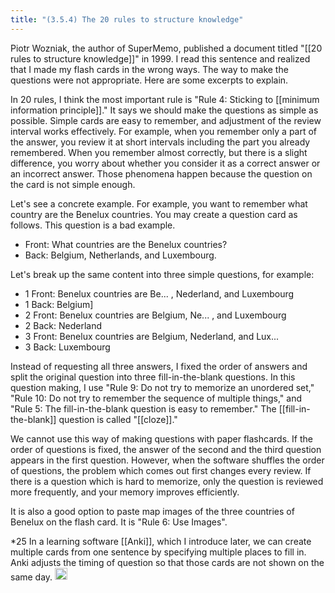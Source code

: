 ```yaml
---
title: "(3.5.4) The 20 rules to structure knowledge"
---
```


Piotr Wozniak, the author of SuperMemo, published a document titled "[[20 rules to structure knowledge]]" in 1999. I read this sentence and realized that I made my flash cards in the wrong ways. The way to make the questions were not appropriate. Here are some excerpts to explain.

In 20 rules, I think the most important rule is "Rule 4: Sticking to [[minimum information principle]]." It says we should make the questions as simple as possible. Simple cards are easy to remember, and adjustment of the review interval works effectively. For example, when you remember only a part of the answer, you review it at short intervals including the part you already remembered. When you remember almost correctly, but there is a slight difference, you worry about whether you consider it as a correct answer or an incorrect answer. Those phenomena happen because the question on the card is not simple enough.

Let's see a concrete example. For example, you want to remember what country are the Benelux countries. You may create a question card as follows. This question is a bad example.

- Front: What countries are the Benelux countries?
- Back: Belgium, Netherlands, and Luxembourg.

Let's break up the same content into three simple questions, for example:

- 1 Front: Benelux countries are Be... , Nederland, and Luxembourg
- 1 Back: Belgium]
- 2 Front: Benelux countries are Belgium, Ne... , and Luxembourg
- 2 Back: Nederland
- 3 Front: Benelux countries are Belgium, Nederland, and Lux...
- 3 Back: Luxembourg

Instead of requesting all three answers, I fixed the order of answers and split the original question into three fill-in-the-blank questions. In this question making, I use "Rule 9: Do not try to memorize an unordered set," "Rule 10: Do not try to remember the sequence of multiple things," and "Rule 5: The fill-in-the-blank question is easy to remember."  The [[fill-in-the-blank]] question is called "[[cloze]]."

We cannot use this way of making questions with paper flashcards. If the order of questions is fixed, the answer of the second and the third question appears in the first question. However, when the software shuffles the order of questions, the problem which comes out first changes every review. If there is a question which is hard to memorize, only the question is reviewed more frequently, and your memory improves efficiently.

It is also a good option to paste map images of the three countries of Benelux on the flash card. It is "Rule 6: Use Images".

*25 In a learning software [[Anki]], which I introduce later, we can create multiple cards from one sentence by specifying multiple places to fill in. Anki adjusts the timing of question so that those cards are not shown on the same day.
<img src='https://scrapbox.io/api/pages/nishio-en/en/icon' alt='en.icon' height="19.5"/>